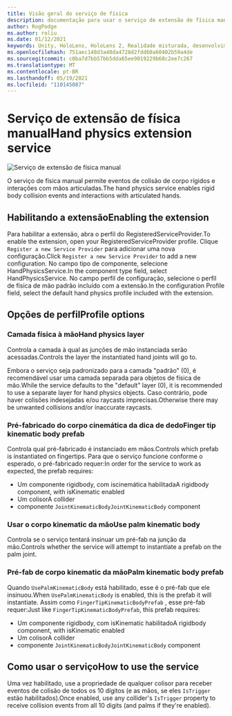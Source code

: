 ```yaml
---
title: Visão geral do serviço de física
description: documentação para usar o serviço de extensão de física manual no MRTK
author: RogPodge
ms.author: roliu
ms.date: 01/12/2021
keywords: Unity, HoloLens, HoloLens 2, Realidade misturada, desenvolvimento, MRTK,
ms.openlocfilehash: 751aec148d3a40da4728d2fdd60a60402b59a4de
ms.sourcegitcommit: c0ba7d7bb57bb5dda65ee9019229b68c2ee7c267
ms.translationtype: MT
ms.contentlocale: pt-BR
ms.lasthandoff: 05/19/2021
ms.locfileid: "110145087"
---
```

# <a name="hand-physics-extension-service"></a><span data-ttu-id="423f5-104">Serviço de extensão de física manual</span><span class="sxs-lookup"><span data-stu-id="423f5-104">Hand physics extension service</span></span>

![Serviço de extensão de física manual](../images/hand-physics/MRTK_UX_HandPhysics_Main.jpg)

<span data-ttu-id="423f5-106">O serviço de física manual permite eventos de colisão de corpo rígidos e interações com mãos articuladas.</span><span class="sxs-lookup"><span data-stu-id="423f5-106">The hand physics service enables rigid body collision events and interactions with articulated hands.</span></span>

## <a name="enabling-the-extension"></a><span data-ttu-id="423f5-107">Habilitando a extensão</span><span class="sxs-lookup"><span data-stu-id="423f5-107">Enabling the extension</span></span>

<span data-ttu-id="423f5-108">Para habilitar a extensão, abra o perfil do RegisteredServiceProvider.</span><span class="sxs-lookup"><span data-stu-id="423f5-108">To enable the extension, open your RegisteredServiceProvider profile.</span></span> <span data-ttu-id="423f5-109">Clique `Register a new Service Provider` para adicionar uma nova configuração.</span><span class="sxs-lookup"><span data-stu-id="423f5-109">Click `Register a new Service Provider` to add a new configuration.</span></span> <span data-ttu-id="423f5-110">No campo tipo de componente, selecione HandPhysicsService.</span><span class="sxs-lookup"><span data-stu-id="423f5-110">In the component type field, select HandPhysicsService.</span></span> <span data-ttu-id="423f5-111">No campo perfil de configuração, selecione o perfil de física de mão padrão incluído com a extensão.</span><span class="sxs-lookup"><span data-stu-id="423f5-111">In the configuration Profile field, select the default hand physics profile included with the extension.</span></span>

## <a name="profile-options"></a><span data-ttu-id="423f5-112">Opções de perfil</span><span class="sxs-lookup"><span data-stu-id="423f5-112">Profile options</span></span>

### <a name="hand-physics-layer"></a><span data-ttu-id="423f5-113">Camada física à mão</span><span class="sxs-lookup"><span data-stu-id="423f5-113">Hand physics layer</span></span>

<span data-ttu-id="423f5-114">Controla a camada à qual as junções de mão instanciada serão acessadas.</span><span class="sxs-lookup"><span data-stu-id="423f5-114">Controls the layer the instantiated hand joints will go to.</span></span>

<span data-ttu-id="423f5-115">Embora o serviço seja padronizado para a camada "padrão" (0), é recomendável usar uma camada separada para objetos de física de mão.</span><span class="sxs-lookup"><span data-stu-id="423f5-115">While the service defaults to the "default" layer (0), it is recommended to use a separate layer for hand physics objects.</span></span> <span data-ttu-id="423f5-116">Caso contrário, pode haver colisões indesejadas e/ou raycasts imprecisas.</span><span class="sxs-lookup"><span data-stu-id="423f5-116">Otherwise there may be unwanted collisions and/or inaccurate raycasts.</span></span>

### <a name="finger-tip-kinematic-body-prefab"></a><span data-ttu-id="423f5-117">Pré-fabricado do corpo cinemática da dica de dedo</span><span class="sxs-lookup"><span data-stu-id="423f5-117">Finger tip kinematic body prefab</span></span>

<span data-ttu-id="423f5-118">Controla qual pré-fabricado é instanciado em mãos.</span><span class="sxs-lookup"><span data-stu-id="423f5-118">Controls which prefab is instantiated on fingertips.</span></span> <span data-ttu-id="423f5-119">Para que o serviço funcione conforme o esperado, o pré-fabricado requer:</span><span class="sxs-lookup"><span data-stu-id="423f5-119">In order for the service to work as expected, the prefab requires:</span></span>

- <span data-ttu-id="423f5-120">Um componente rigidbody, com iscinemática habilitada</span><span class="sxs-lookup"><span data-stu-id="423f5-120">A rigidbody component, with isKinematic enabled</span></span>
- <span data-ttu-id="423f5-121">Um colisor</span><span class="sxs-lookup"><span data-stu-id="423f5-121">A collider</span></span>
- <span data-ttu-id="423f5-122">componente `JointKinematicBody`</span><span class="sxs-lookup"><span data-stu-id="423f5-122">`JointKinematicBody` component</span></span>

### <a name="use-palm-kinematic-body"></a><span data-ttu-id="423f5-123">Usar o corpo kinematic da mão</span><span class="sxs-lookup"><span data-stu-id="423f5-123">Use palm kinematic body</span></span>

<span data-ttu-id="423f5-124">Controla se o serviço tentará insinuar um pré-fab na junção da mão.</span><span class="sxs-lookup"><span data-stu-id="423f5-124">Controls whether the service will attempt to instantiate a prefab on the palm joint.</span></span>

### <a name="palm-kinematic-body-prefab"></a><span data-ttu-id="423f5-125">Pré-fab de corpo kinematic da mão</span><span class="sxs-lookup"><span data-stu-id="423f5-125">Palm kinematic body prefab</span></span>

<span data-ttu-id="423f5-126">Quando `UsePalmKinematicBody` está habilitado, esse é o pré-fab que ele insinuou.</span><span class="sxs-lookup"><span data-stu-id="423f5-126">When `UsePalmKinematicBody` is enabled, this is the prefab it will instantiate.</span></span> <span data-ttu-id="423f5-127">Assim como `FingerTipKinematicBodyPrefab` , esse pré-fab requer:</span><span class="sxs-lookup"><span data-stu-id="423f5-127">Just like `FingerTipKinematicBodyPrefab`, this prefab requires:</span></span>

- <span data-ttu-id="423f5-128">Um componente rigidbody, com isKinematic habilitado</span><span class="sxs-lookup"><span data-stu-id="423f5-128">A rigidbody component, with isKinematic enabled</span></span>
- <span data-ttu-id="423f5-129">Um colisor</span><span class="sxs-lookup"><span data-stu-id="423f5-129">A collider</span></span>
- <span data-ttu-id="423f5-130">componente `JointKinematicBody`</span><span class="sxs-lookup"><span data-stu-id="423f5-130">`JointKinematicBody` component</span></span>

## <a name="how-to-use-the-service"></a><span data-ttu-id="423f5-131">Como usar o serviço</span><span class="sxs-lookup"><span data-stu-id="423f5-131">How to use the service</span></span>

<span data-ttu-id="423f5-132">Uma vez habilitado, use a propriedade de qualquer colisor para receber eventos de colisão de todos os 10 dígitos (e as mãos, se eles `IsTrigger` estão habilitados).</span><span class="sxs-lookup"><span data-stu-id="423f5-132">Once enabled, use any collider's `IsTrigger` property to receive collision events from all 10 digits (and palms if they're enabled).</span></span>
